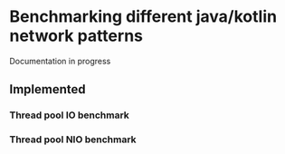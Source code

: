 # Benchmarking different java/kotlin network patterns

Documentation in progress

## Implemented 

### Thread pool IO benchmark

### Thread pool NIO benchmark
